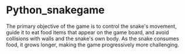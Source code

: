 # Python_snakegame
 The primary objective of the game is to control the snake's movement, guide it to eat food items that appear on the game board, and avoid collisions with walls and the snake's own body. As the snake consumes food, it grows longer, making the game progressively more challenging.
